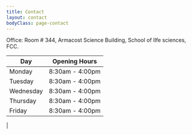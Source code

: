 ```yaml
---
title: Contact
layout: contact
bodyClass: page-contact
---
```


Office: Room # 344, Armacost Science Building, School of lIfe sciences, FCC.

| Day       | Opening Hours   |
| --------- | --------------- |
| Monday    | 8:30am - 4:00pm |
| Tuesday   | 8:30am - 4:00pm |
| Wednesday | 8:30am - 4:00pm |
| Thursday  | 8:30am - 4:00pm |
| Friday    | 8:30am - 4:00pm |
|

